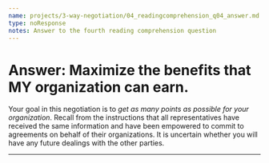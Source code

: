 ```yaml
---
name: projects/3-way-negotiation/04_readingcomprehension_q04_answer.md
type: noResponse
notes: Answer to the fourth reading comprehension question
---
```


# Answer: Maximize the benefits that MY organization can earn.

Your goal in this negotiation is to *get as many points as possible for your organization*. Recall from the instructions that all representatives have received the same information and have been empowered to commit to agreements on behalf of their organizations. It is uncertain whether you will have any future dealings with the other parties.


---

